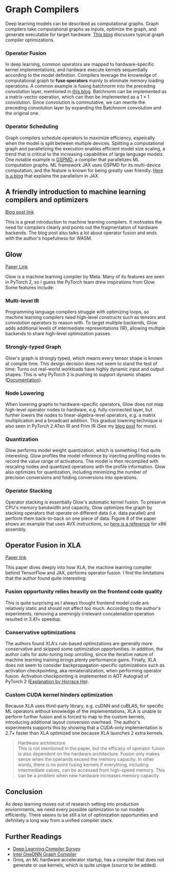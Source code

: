 # Graph Compilers


Deep learning models can be described as computational graphs.
Graph compilers take computational graphs as inputs, optimize the graph, and generate executable for target hardware.
[This blog](https://deci.ai/blog/graph-compilers/) discusses typical graph compiler optimizations.

### Operator Fusion
In deep learning, common operators are mapped to hardware-specific kernel implementations,
and hardware execute kernels sequentially according to the model definition.
Compilers leverage the knowledge of computational graph to **fuse operators** mainly to eliminate memory loading operations.
A common example is fusing batchnorm into the preceding convolution layer, mentioned in
[this blog](https://nenadmarkus.com/p/fusing-batchnorm-and-conv/).
Batchnorm can be implemented as a matrix-vector operation, which can then be implemented as a $1 \times 1$ convolution.
Since convolution is commutative, we can rewrite the preceding convolution layer by
expanding the Batchnorm convolution and the original one.


### Operator Scheduling
Graph compilers schedule operators to maximize efficiency, espeically when the model is split between multiple devices.
Splitting a computational graph and parallelizing the execution enables efficient model size scaling,
a trend that is critical to the increasing capabilities of large language models.  
One notable example is [GSPMD](https://arxiv.org/abs/2105.04663), a compiler that parallelizes ML computation graphs.
ML framework JAX uses GSPMD for its multi-device computation, and the feature is known for being greatly user friendly.
[Here is a blog](https://irhum.github.io/blog/pjit/) that explains the parallelism in JAX.


## A friendly introduction to machine learning compilers and optimizers

[Blog post link](https://huyenchip.com/2021/09/07/a-friendly-introduction-to-machine-learning-compilers-and-optimizers.html)

This is a great introduction to machine learning compilers.
It motivates the need for compilers clearly and points out the fragmentation of hardware backends.
The blog post also talks a lot about operator fusion and ends with the author's hopefulness for WASM.


## Glow

[Paper Link](https://arxiv.org/abs/1805.00907)

Glow is a machine learning compiler by Meta.
Many of its features are seen in PyTorch 2, so I guess the PyTorch team drew inspirations from Glow.
Some features include:

### Multi-level IR
Programming language compilers struggle with optimizing loops,
so machine learning compilers need high-level constructs such as tensors and convolution operators to reason with.
To target multiple backends, Glow adds additional levels of intermediate representations (IR),
allowing multiple backends to share high-level optimization passes.

### Strongly-typed Graph
Glow's graph is strongly typed, which means every tensor shape is known at compile time.
This design decision does not seem to stand the test of time: Turns out real-world workloads have highly dynamic input and output shapes.
This is why PyTorch 2 is pushing to support dynamic shapes ([Documentation](https://pytorch.org/docs/stable/torch.compiler_dynamic_shapes.html)).

### Node Lowering
When lowering graphs to hardware-specific operators, Glow does not map high-level operator nodes to hardware, e.g. fully-connected layer,
but further lowers the nodes to linear-algebra-level operators, e.g. a matrix multiplication and a broadcast addition.
This gradual lowering technique is also seen in PyTorch 2 ATen IR and Prim IR
(See my [blog post](/pytorch-systems-intro/README.md#the-pytorch-20-compiling-pipeline) for more).

### Quantization
Glow performs model weight quantization, which is something I find quite interesting.
Glow profiles the model inference by injecting profiling nodes to record the value range of activations.
The model is then recompiled with rescaling nodes and quantized operations with the profile information.
Glow also optimizes for quantization, including minimizing the number of precision conversions and folding conversions into operations.

### Operator Stacking
Operator stacking is essentially Glow's automatic kernel fusion.
To preserve CPU's memory bandwidth and capacity, Glow optimizes the graph by stacking operators that operate on different data (i.e. data parallel)
and perform them back-to-back on one piece of data.
Figure 8 of the paper shows an example that uses AVX instructions, so [here is a reference](https://hjlebbink.github.io/x86doc/) for x86 assembly.


## Operator Fusion in XLA

[Paper link](https://arxiv.org/abs/2301.13062)

This paper dives deeply into how XLA, the machine learning compiler behind TensorFlow and JAX, performs operator fusion.
I find the limitations that the author found quite interesting:

### Fusion opportunity relies heavily on the frontend code quality
This is quite surprising as I always thought frontend model code are relatively static and should not affect too much.
According to the author's experiments, removing a seemingly irrelevant concatenation operation resulted in 3.41$\times$ speedup.

### Conservative optimizations
The authors found XLA's rule-based optimizations are generally more conservative and skipped some optimization opportunities.
In addition, the author calls for auto-tuning loop unrolling, since the iterative nature of machine learning training brings plenty performance gains.
Finally, XLA does not seem to consider backpropagation-specific optimizations such as activation checkpointing, aka rematerialization,
when performing operator fusion. Activation checkpointing is implemented in AOT Autograd of PyTorch 2
([Explanation by Horrace He](https://dev-discuss.pytorch.org/t/min-cut-optimal-recomputation-i-e-activation-checkpointing-with-aotautograd/467)).

### Custom CUDA kernel hinders optimization
Because XLA uses third-party library, e.g. cuDNN and cuBLAS, for specific ML operators without knowledge of the implementations,
XLA is unable to perform further fusion and is forced to map to the custom kernels, introducing additional layout conversion overhead.
The author's experiments supports this by showing that a CUDA-only implementation is 2.7$\times$ faster than XLA optimized one
because XLA launches 2 extra kernels.


> Hardware architecture  
> This is not mentioned in the paper, but the efficacy of operator fusion is also dependent on the hardware architecture.
> Fusion only makes sense when the operands exceed the memory capacity.
> In other words, there is no point fusing kernels if everything, including intermediate values, can be accessed from high-speed memory.
> This can be a problem when new hardware increases memory capacity.


## Conclusion
As deep learning moves out of research setting into production enviornments, we need every possible optimization to run models efficiently.
There seems to be still a lot of optimization opportunities and definitely a long way from a unified compiler stack.

## Further Readings
- [Deep Learning Compiler Survey](https://arxiv.org/abs/2002.03794)
- [Intel OneDNN Graph Compiler](https://arxiv.org/abs/2301.01333)
- Groq, an ML hardware accelerator startup, has a compiler that does not generate or use kernels, which is quite unique (source to be added).
